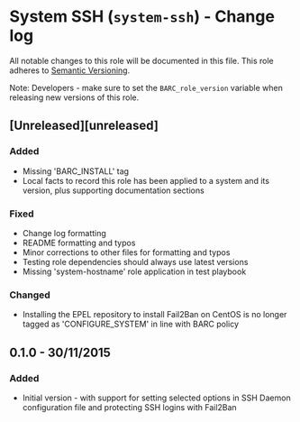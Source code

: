 # System SSH (`system-ssh`) - Change log

All notable changes to this role will be documented in this file.
This role adheres to [Semantic Versioning](http://semver.org/spec/v2.0.0.html).

Note: Developers - make sure to set the `BARC_role_version` variable when releasing new versions of this role.

## [Unreleased][unreleased]

### Added

* Missing 'BARC_INSTALL' tag
* Local facts to record this role has been applied to a system and its version, plus supporting documentation sections

### Fixed

* Change log formatting
* README formatting and typos
* Minor corrections to other files for formatting and typos
* Testing role dependencies should always use latest versions
* Missing 'system-hostname' role application in test playbook

### Changed

* Installing the EPEL repository to install Fail2Ban on CentOS is no longer tagged as 'CONFIGURE_SYSTEM' in line with
BARC policy

## 0.1.0 - 30/11/2015

### Added

* Initial version - with support for setting selected options in SSH Daemon configuration file and protecting SSH 
logins with Fail2Ban
